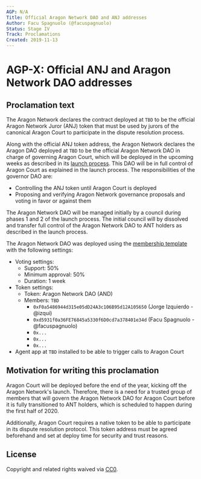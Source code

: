 ```yaml
---
AGP: N/A
Title: Official Aragon Network DAO and ANJ addresses
Author: Facu Spagnuolo (@facuspagnuolo)
Status: Stage IV
Track: Proclamations
Created: 2019-11-13
---
```


# AGP-X: Official ANJ and Aragon Network DAO addresses

## Proclamation text

The Aragon Network declares the contract deployed at `TBD` to be the official Aragon Network Juror (ANJ) token that must be used by jurors of the canonical Aragon Court to participate in the dispute resolution process.

Along with the official ANJ token address, the Aragon Network declares the Aragon DAO deployed at `TBD` to be the official Aragon Network DAO in charge of governing Aragon Court, which will be deployed in the upcoming weeks as described in its [launch process](https://forum.aragon.org/t/aragon-network-launch-phases-and-target-dates/1263). This DAO will be in full control of Aragon Court as explained in the launch process. The responsibilities of the governor DAO are:

- Controlling the ANJ token until Aragon Court is deployed
- Proposing and verifying Aragon Network governance proposals and voting in favor or against them

The Aragon Network DAO will be managed initially by a council during phases 1 and 2 of the launch process. The initial council will by dissolved  and transfer full control of the Aragon Network DAO to ANT holders as described in the launch process.

The Aragon Network DAO was deployed using the [membership template](https://github.com/aragon/dao-templates/tree/templates-company-v1.0.0/templates/membership) with the following settings:

- Voting settings:
    - Support: 50%
    - Minimum approval: 50%
    - Duration: 1 week
- Token settings:
    - Token: Aragon Network DAO (AND)
    - Members: `TBD`
        - `0xF0a5486944d315e05dD24A3c106B95d12A105650` (Jorge Izquierdo - @izqui)
        - `0xd5931f0a36FE76845a5330f6D0cd7a378401e34d` (Facu Spagnuolo - @facuspagnuolo)
        - `0x...`
        - `0x...`
        - `0x...`
- Agent app at `TBD` installed to be able to trigger calls to Aragon Court

## Motivation for writing this proclamation

Aragon Court will be deployed before the end of the year, kicking off the Aragon Network's launch. Therefore, there is a need for a trusted group of members that will govern the Aragon Network DAO for Aragon Court before it is fully transitioned to ANT holders, which is scheduled to happen during the first half of 2020.

Additionally, Aragon Court requires a native token to be able to participate in its dispute resolution protocol. This token address must be agreed beforehand and set at deploy time for security and trust reasons.

## License

Copyright and related rights waived via [CC0](https://creativecommons.org/publicdomain/zero/1.0/).
